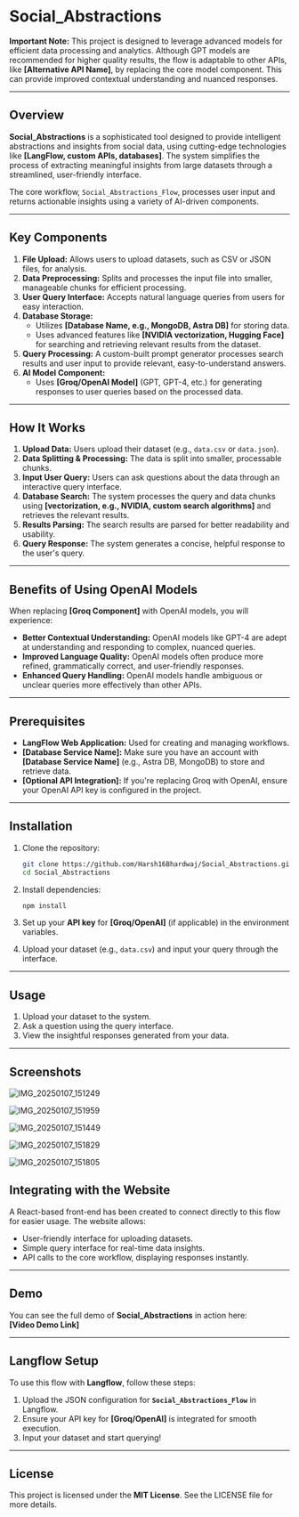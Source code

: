 # Social_Abstractions

**Important Note:** This project is designed to leverage advanced models for efficient data processing and analytics. Although GPT models are recommended for higher quality results, the flow is adaptable to other APIs, like **[Alternative API Name]**, by replacing the core model component. This can provide improved contextual understanding and nuanced responses.

---

## Overview

**Social_Abstractions** is a sophisticated tool designed to provide intelligent abstractions and insights from social data, using cutting-edge technologies like **[LangFlow, custom APIs, databases]**. The system simplifies the process of extracting meaningful insights from large datasets through a streamlined, user-friendly interface.

The core workflow, `Social_Abstractions_Flow`, processes user input and returns actionable insights using a variety of AI-driven components. 

---

## Key Components

1. **File Upload:** Allows users to upload datasets, such as CSV or JSON files, for analysis.
2. **Data Preprocessing:** Splits and processes the input file into smaller, manageable chunks for efficient processing.
3. **User Query Interface:** Accepts natural language queries from users for easy interaction.
4. **Database Storage:** 
   - Utilizes **[Database Name, e.g., MongoDB, Astra DB]** for storing data.
   - Uses advanced features like **[NVIDIA vectorization, Hugging Face]** for searching and retrieving relevant results from the dataset.
5. **Query Processing:** A custom-built prompt generator processes search results and user input to provide relevant, easy-to-understand answers.
6. **AI Model Component:** 
   - Uses **[Groq/OpenAI Model]** (GPT, GPT-4, etc.) for generating responses to user queries based on the processed data.

---

## How It Works

1. **Upload Data:** Users upload their dataset (e.g., `data.csv` or `data.json`).
2. **Data Splitting & Processing:** The data is split into smaller, processable chunks.
3. **Input User Query:** Users can ask questions about the data through an interactive query interface.
4. **Database Search:** The system processes the query and data chunks using **[vectorization, e.g., NVIDIA, custom search algorithms]** and retrieves the relevant results.
5. **Results Parsing:** The search results are parsed for better readability and usability.
6. **Query Response:** The system generates a concise, helpful response to the user's query.

---

## Benefits of Using OpenAI Models

When replacing **[Groq Component]** with OpenAI models, you will experience:

- **Better Contextual Understanding:** OpenAI models like GPT-4 are adept at understanding and responding to complex, nuanced queries.
- **Improved Language Quality:** OpenAI models often produce more refined, grammatically correct, and user-friendly responses.
- **Enhanced Query Handling:** OpenAI models handle ambiguous or unclear queries more effectively than other APIs.

---

## Prerequisites

- **LangFlow Web Application:** Used for creating and managing workflows.
- **[Database Service Name]:** Make sure you have an account with **[Database Service Name]** (e.g., Astra DB, MongoDB) to store and retrieve data.
- **[Optional API Integration]:** If you're replacing Groq with OpenAI, ensure your OpenAI API key is configured in the project.

---

## Installation

1. Clone the repository:
    ```bash
    git clone https://github.com/Harsh16Bhardwaj/Social_Abstractions.git
    cd Social_Abstractions
    ```

2. Install dependencies:
    ```bash
    npm install
    ```

3. Set up your **API key** for **[Groq/OpenAI]** (if applicable) in the environment variables.

4. Upload your dataset (e.g., `data.csv`) and input your query through the interface.

---

## Usage

1. Upload your dataset to the system.
2. Ask a question using the query interface.
3. View the insightful responses generated from your data.

---

## Screenshots

![IMG_20250107_151249](https://github.com/user-attachments/assets/4d5a7564-9d06-4f89-8c7a-a6a8fcd59713)


![IMG_20250107_151959](https://github.com/user-attachments/assets/146fb4e0-dfb0-4f26-b5e6-b99b870b7e0a)


![IMG_20250107_151449](https://github.com/user-attachments/assets/d8ec3d9b-3779-4472-bf1b-01d73a54838d)


![IMG_20250107_151829](https://github.com/user-attachments/assets/30160f12-40e9-41a0-9f86-a3b8f9de174a)


![IMG_20250107_151805](https://github.com/user-attachments/assets/00c5e43f-44d0-4006-90ab-50ef070aa333)





## Integrating with the Website

A React-based front-end has been created to connect directly to this flow for easier usage. The website allows:

- User-friendly interface for uploading datasets.
- Simple query interface for real-time data insights.
- API calls to the core workflow, displaying responses instantly.

---

## Demo

You can see the full demo of **Social_Abstractions** in action here:  
**[Video Demo Link]**

---

## Langflow Setup

To use this flow with **Langflow**, follow these steps:

1. Upload the JSON configuration for **`Social_Abstractions_Flow`** in Langflow.
2. Ensure your API key for **[Groq/OpenAI]** is integrated for smooth execution.
3. Input your dataset and start querying!

---

## License

This project is licensed under the **MIT License**. See the LICENSE file for more details.






